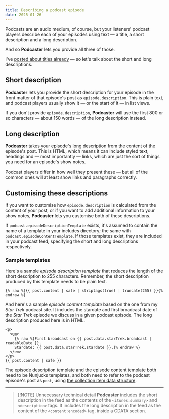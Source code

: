 ```yaml
---
title: Describing a podcast episode
date: 2025-01-26
---
```

<!---excerpt-->
Podcasts are an audio medium, of course, but your listeners' podcast players  describe each of your episodes using text — a title, a short description and a long description.

And so **Podcaster** lets you provide all three of those.

I've [posted about titles already][titles] — so let's talk about the short and long descriptions.

[titles]: 2025-01-15-three-titles.md
<!---endexcerpt-->
## Short description

**Podcaster** lets you provide the short description for your episode in the front matter of that episode's post as `episode.description`. This is plain text, and podcast players usually show it — or the start of it — in list views.

If you don't provide `episode.description`, **Podcaster** will use the first 800 or so characters — about 150 words — of the long description instead.

## Long description

**Podcaster** takes your episode's long description from the content of the episode's post. This is HTML, which means it can include styled text, headings and — most importantly — links, which are just the sort of things you need for an episode's show notes.

Podcast players differ in how well they present these — but all of the common ones will at least show links and paragraphs correctly.

## Customising these descriptions

If you want to customise how `episode.description` is calculated from the content of your post, or if you want to add additional information to your show notes, **Podcaster** lets you customise both of these descriptions.

If `podcast.episodeDescriptionTemplate` exists, it's assumed to contain the name of a template in your includes directory; the same with `podcast.episodeContentTemplate`. If those templates exist, they are included in your podcast feed, specifying the short and long descriptions respectively.

### Sample templates

Here's a sample _episode description template_ that reduces the length of the short description to 255 characters. Remember, the short description produced by this template needs to be plain text.

```liquid
{% raw %}{{ post.content | safe | striptags(true) | truncate(255) }}{% endraw %}
```

And here's a sample _episode content template_ based on the one from my _Star Trek_ podcast site. It includes the stardate and first broadcast date of the _Star Trek_ episode we discuss in a given podcast episode. The long description produced here is in HTML.

```liquid
<p>
  <em>
    {% raw %}First broadcast on {{ post.data.starTrek.broadcast | readableDate }}.  
    Stardate: {{ post.data.starTrek.stardate }}.{% endraw %}
  </em>
</p>
{{ post.content | safe }}
```

The episode description template and the episode content template both need to be Nunjucks templates, and both need to refer to the podcast episode's post as `post`, using [the collection item data structure][collection-item].

[collection-item]: https://www.11ty.dev/docs/collections/#collection-item-data-structure

---

> [!NOTE] Unnecessary technical detail
> **Podcaster** includes the short description in the feed as the contents of the `<itunes:summary>` and `<description>` tags.
> It includes the long description in the feed as the content of the `<content:encoded>` tag, inside a CDATA section.
